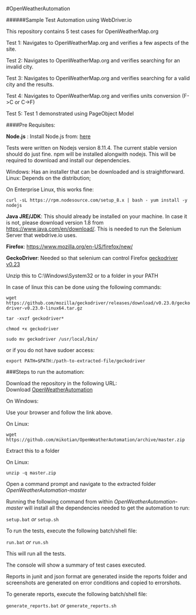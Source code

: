#OpenWeatherAutomation

######Sample Test Automation using WebDriver.io

This repository contains 5 test cases for OpenWeatherMap.org

Test 1: Navigates to OpenWeatherMap.org and verifies a few aspects of the site.

Test 2: Navigates to OpenWeatherMap.org and verifies searching for an invalid city.

Test 3: Navigates to OpenWeatherMap.org and verifies searching for a valid city and the results.

Test 4: Navigates to OpenWeatherMap.org and verifies units conversion (F->C or C->F)

Test 5: Test 1 demonstrated using PageObject Model

####Pre Requisites:

**Node.js** : Install Node.js from: [here](https://nodejs.org/en/)

Tests were written on Nodejs version 8.11.4. The current stable version should do just fine. npm will be installed alongwith nodejs. This will be required to download and install our dependencies.

Windows: Has an installer that can be downloaded and is straightforward.
Linux: Depends on the distribution; 

On Enterprise Linux, this works fine: 

`curl -sL https://rpm.nodesource.com/setup_8.x | bash -
yum install -y nodejs`

**Java JRE/JDK**: This should already be installed on your machine. In case it is not, please download version 1.8 from https://www.java.com/en/download/. This is needed to run the Selenium Server that webdrive.io uses.

**Firefox**: https://www.mozilla.org/en-US/firefox/new/ 

**GeckoDriver**: Needed so that selenium can control Firefox [geckodriver v0.23](https://github.com/mozilla/geckodriver/releases/download/v0.23.0/geckodriver-v0.23.0-win32.zip)
 
Unzip this to C:\Windows\System32 or to a folder in your PATH

In case of linux this can be done using the following commands:

`wget https://github.com/mozilla/geckodriver/releases/download/v0.23.0/geckodriver-v0.23.0-linux64.tar.gz`

`tar -xvzf geckodriver* `

`chmod +x geckodriver`	

`sudo mv geckodriver /usr/local/bin/`

or if you do not have sudoer access:

`export PATH=$PATH:/path-to-extracted-file/geckodriver`

###Steps to run the automation:

Download the repository in the following URL:  
Download [OpenWeatherAutomation](https://github.com/mikotian/OpenWeatherAutomation/archive/master.zip)

On Windows: 

Use your browser and follow the link above.

On Linux: 

`wget https://github.com/mikotian/OpenWeatherAutomation/archive/master.zip`

Extract this to a folder

On Linux: 

`unzip -q master.zip`

Open a command prompt and navigate to the extracted folder *OpenWeatherAutomation-master*

Running the following command from within *OpenWeatherAutomation-master* will install all the dependencies needed to get the automation to run:

`setup.bat` *or* `setup.sh`

To run the tests, execute the following batch/shell file:

`run.bat` *or* `run.sh`
	
This will run all the tests. 

The console will show a summary of test cases executed. 

Reports in junit and json format are generated inside the reports folder and screenshots are generated on error conditions and copied to errorshots.

To generate reports, execute the following batch/shell file:

`generate_reports.bat` *or* `generate_reports.sh`


